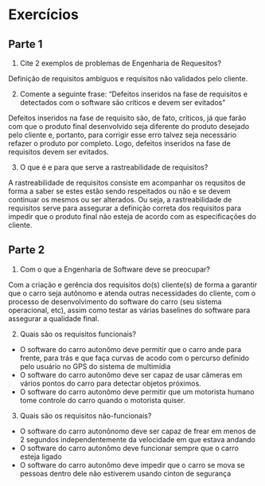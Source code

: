 # Exercícios

## Parte 1

1. Cite 2 exemplos de problemas de Engenharia de Requesitos?

Definição de requisitos ambíguos e requisitos não validados pelo cliente.

2. Comente a seguinte frase: “Defeitos inseridos na fase de requisitos e detectados com o software são críticos e devem ser evitados”

Defeitos inseridos na fase de requisito são, de fato, críticos, já que farão com que o produto final desenvolvido seja diferente do produto desejado pelo cliente e, portanto, para corrigir esse erro talvez seja necessário refazer o produto por completo. Logo, defeitos inseridos na fase de requisitos devem ser evitados.

3. O que é e para que serve a rastreabilidade de requisitos?

A rastreabilidade de requisitos consiste em acompanhar os requsitos de forma a saber se estes estão sendo respeitados ou não e se devem continuar os mesmos ou ser alterados. Ou seja, a rastreabilidade de requisitos serve para assegurar a definição correta dos requisitos para impedir que o produto final não esteja de acordo com as especificações do cliente.

## Parte 2

1. Com o que a Engenharia de Software deve se preocupar?

Com a criação e gerência dos requisitos do(s) cliente(s) de forma a garantir que o carro seja autônomo e atenda outras necessidades do cliente, com o processo de desenvolvimento do software do carro (seu sistema operacional, etc), assim como testar as várias baselines do software para assegurar a qualidade final. 

2. Quais são os requisitos funcionais?
- O software do carro autonômo deve permitir que o carro ande para frente, para trás e que faça curvas de acodo com o percurso definido pelo usuário no GPS do sistema de multimídia
- O software do carro autonômo deve ser capaz de usar câmeras em vários pontos do carro para detectar objetos próximos.
- O software do carro autonômo deve permitir que um motorista humano tome controle do carro quando o motorista quiser.
3. Quais são os requisitos não-funcionais?
- O software do carro autonônomo deve ser capaz de frear em menos de 2 segundos independentemente da velocidade em que estava andando
- O software do carro autonômo deve funcionar sempre que o carro esteja ligado
- O software do carro autonômo deve impedir que o carro se mova se pessoas dentro dele não estiverem usando cinton de segurança
